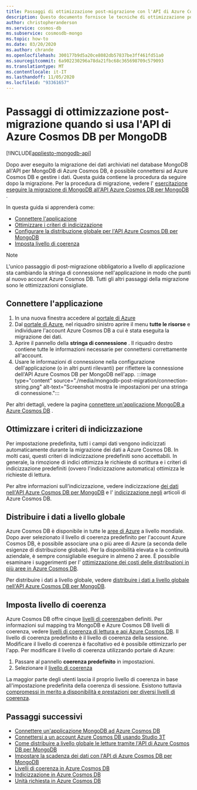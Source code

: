 ```yaml
---
title: Passaggi di ottimizzazione post-migrazione con l'API di Azure Cosmos DB per MongoDB
description: Questo documento fornisce le tecniche di ottimizzazione post-migrazione da MongoDB all'APi di Azure Cosmos DB per il database Mongo.
author: christopheranderson
ms.service: cosmos-db
ms.subservice: cosmosdb-mongo
ms.topic: how-to
ms.date: 03/20/2020
ms.author: chrande
ms.openlocfilehash: 300177b9d5a20ce8082db57837be3ff461fd51a0
ms.sourcegitcommit: 6a902230296a78da21fbc68c365698709c579093
ms.translationtype: MT
ms.contentlocale: it-IT
ms.lasthandoff: 11/05/2020
ms.locfileid: "93361657"
---
```

# <a name="post-migration-optimization-steps-when-using-azure-cosmos-dbs-api-for-mongodb"></a>Passaggi di ottimizzazione post-migrazione quando si usa l'API di Azure Cosmos DB per MongoDB
[!INCLUDE[appliesto-mongodb-api](includes/appliesto-mongodb-api.md)]

Dopo aver eseguito la migrazione dei dati archiviati nel database MongoDB all'API per MongoDB di Azure Cosmos DB, è possibile connettersi ad Azure Cosmos DB e gestire i dati. Questa guida contiene la procedura da seguire dopo la migrazione. Per la procedura di migrazione, vedere l' [esercitazione eseguire la migrazione di MongoDB all'API Azure Cosmos DB per MongoDB](../dms/tutorial-mongodb-cosmos-db.md) .

In questa guida si apprenderà come:

- [Connettere l'applicazione](#connect-your-application)
- [Ottimizzare i criteri di indicizzazione](#optimize-the-indexing-policy)
- [Configurare la distribuzione globale per l'API Azure Cosmos DB per MongoDB](#globally-distribute-your-data)
- [Imposta livello di coerenza](#set-consistency-level)

> [!NOTE]
> L'unico passaggio di post-migrazione obbligatorio a livello di applicazione sta cambiando la stringa di connessione nell'applicazione in modo che punti al nuovo account Azure Cosmos DB. Tutti gli altri passaggi della migrazione sono le ottimizzazioni consigliate.
>

## <a name="connect-your-application"></a>Connettere l'applicazione

1. In una nuova finestra accedere al [portale di Azure](https://www.portal.azure.com/)
2. Dal [portale di Azure](https://www.portal.azure.com/), nel riquadro sinistro aprire il menu **tutte le risorse** e individuare l'account Azure Cosmos DB a cui è stata eseguita la migrazione dei dati.
3. Aprire il pannello della **stringa di connessione** . Il riquadro destro contiene tutte le informazioni necessarie per connettersi correttamente all'account.
4. Usare le informazioni di connessione nella configurazione dell'applicazione (o in altri punti rilevanti) per riflettere la connessione dell'API Azure Cosmos DB per MongoDB nell'app.
:::image type="content" source="./media/mongodb-post-migration/connection-string.png" alt-text="Screenshot mostra le impostazioni per una stringa di connessione.":::

Per altri dettagli, vedere la pagina [connettere un'applicazione MongoDB a Azure Cosmos DB](connect-mongodb-account.md) .

## <a name="optimize-the-indexing-policy"></a>Ottimizzare i criteri di indicizzazione

Per impostazione predefinita, tutti i campi dati vengono indicizzati automaticamente durante la migrazione dei dati a Azure Cosmos DB. In molti casi, questi criteri di indicizzazione predefiniti sono accettabili. In generale, la rimozione di indici ottimizza le richieste di scrittura e i criteri di indicizzazione predefiniti (ovvero l'indicizzazione automatica) ottimizza le richieste di lettura.

Per altre informazioni sull'indicizzazione, vedere indicizzazione [dei dati nell'API Azure Cosmos DB per MongoDB](mongodb-indexing.md) e l' [indicizzazione negli](index-overview.md) articoli di Azure Cosmos DB.

## <a name="globally-distribute-your-data"></a>Distribuire i dati a livello globale

Azure Cosmos DB è disponibile in tutte le [aree di Azure](https://azure.microsoft.com/regions/#services) a livello mondiale. Dopo aver selezionato il livello di coerenza predefinito per l'account Azure Cosmos DB, è possibile associare una o più aree di Azure (a seconda delle esigenze di distribuzione globale). Per la disponibilità elevata e la continuità aziendale, è sempre consigliabile eseguire in almeno 2 aree. È possibile esaminare i suggerimenti per l' [ottimizzazione dei costi delle distribuzioni in più aree in Azure Cosmos DB](optimize-cost-regions.md).

Per distribuire i dati a livello globale, vedere [distribuire i dati a livello globale nell'API Azure Cosmos DB per MongoDB](tutorial-global-distribution-mongodb.md).

## <a name="set-consistency-level"></a>Imposta livello di coerenza

Azure Cosmos DB offre cinque [livelli di coerenza](consistency-levels.md)ben definiti. Per informazioni sul mapping tra MongoDB e Azure Cosmos DB livelli di coerenza, vedere [livelli di coerenza di lettura e api Azure Cosmos DB](./consistency-levels.md). Il livello di coerenza predefinito è il livello di coerenza della sessione. Modificare il livello di coerenza è facoltativo ed è possibile ottimizzarlo per l'app. Per modificare il livello di coerenza utilizzando portale di Azure:

1. Passare al pannello **coerenza predefinito** in impostazioni.
2. Selezionare il [livello di coerenza](consistency-levels.md)

La maggior parte degli utenti lascia il proprio livello di coerenza in base all'impostazione predefinita della coerenza di sessione. Esistono tuttavia [compromessi in merito a disponibilità e prestazioni per diversi livelli di coerenza](./consistency-levels.md).

## <a name="next-steps"></a>Passaggi successivi

* [Connettere un'applicazione MongoDB ad Azure Cosmos DB](connect-mongodb-account.md)
* [Connettersi a un account Azure Cosmos DB usando Studio 3T](mongodb-mongochef.md)
* [Come distribuire a livello globale le letture tramite l'API di Azure Cosmos DB per MongoDB](mongodb-readpreference.md)
* [Impostare la scadenza dei dati con l'API di Azure Cosmos DB per MongoDB](mongodb-time-to-live.md)
* [Livelli di coerenza in Azure Cosmos DB](consistency-levels.md)
* [Indicizzazione in Azure Cosmos DB](index-overview.md)
* [Unità richiesta in Azure Cosmos DB](request-units.md)
